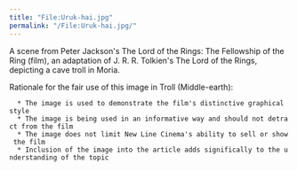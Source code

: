 ```yaml
---
title: "File:Uruk-hai.jpg"
permalink: "/File:Uruk-hai.jpg/"
---
```


A scene from Peter Jackson's The Lord of the Rings: The Fellowship of
the Ring (film), an adaptation of J. R. R. Tolkien's The Lord of the
Rings, depicting a cave troll in Moria.

Rationale for the fair use of this image in Troll (Middle-earth):

`  * The image is used to demonstrate the film's distinctive graphical style`
`  * The image is being used in an informative way and should not detract from the film`
`  * The image does not limit New Line Cinema's ability to sell or show the film`
`  * Inclusion of the image into the article adds significally to the understanding of the topic`